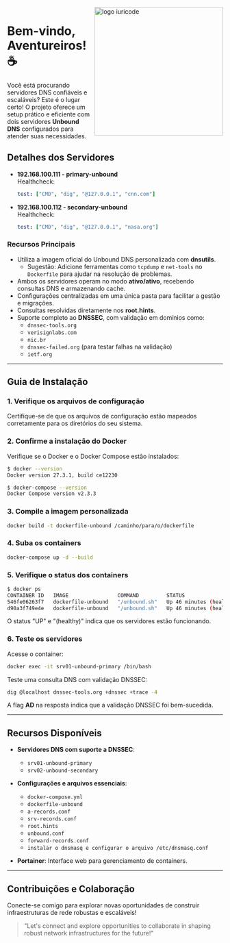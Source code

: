 <img src="ilus-code.svg" min-width="300px" max-width="300px" width="300px" align="right" alt="logo iuricode">

# Bem-vindo, Aventureiros! ☕

Você está procurando servidores DNS confiáveis e escaláveis? Este é o lugar certo!
O projeto oferece um setup prático e eficiente com dois servidores **Unbound DNS** configurados para atender suas necessidades.

## Detalhes dos Servidores

- **192.168.100.111 - primary-unbound**  
  Healthcheck:
  ```yaml
  test: ["CMD", "dig", "@127.0.0.1", "cnn.com"]
  ```

- **192.168.100.112 - secondary-unbound**  
  Healthcheck:
  ```yaml
  test: ["CMD", "dig", "@127.0.0.1", "nasa.org"]
  ```

### Recursos Principais

- Utiliza a imagem oficial do Unbound DNS personalizada com **dnsutils**.
  - Sugestão: Adicione ferramentas como `tcpdump` e `net-tools` no `Dockerfile` para ajudar na resolução de problemas.
- Ambos os servidores operam no modo **ativo/ativo**, recebendo consultas DNS e armazenando cache.
- Configurações centralizadas em uma única pasta para facilitar a gestão e migrações.
- Consultas resolvidas diretamente nos **root.hints**.
- Suporte completo ao **DNSSEC**, com validação em domínios como:
  - `dnssec-tools.org`
  - `verisignlabs.com`
  - `nic.br`
  - `dnssec-failed.org` (para testar falhas na validação)
  - `ietf.org`

---

## Guia de Instalação

### 1. Verifique os arquivos de configuração
Certifique-se de que os arquivos de configuração estão mapeados corretamente para os diretórios do seu sistema.

### 2. Confirme a instalação do Docker
Verifique se o Docker e o Docker Compose estão instalados:
```bash
$ docker --version
Docker version 27.3.1, build ce12230

$ docker-compose --version
Docker Compose version v2.3.3
```

### 3. Compile a imagem personalizada

```bash
docker build -t dockerfile-unbound /caminho/para/o/dockerfile
```

### 4. Suba os containers

```bash
docker-compose up -d --build
```

### 5. Verifique o status dos containers

```bash
$ docker ps
CONTAINER ID   IMAGE                COMMAND         STATUS                   PORTS                         NAMES
546fe06263f7   dockerfile-unbound   "/unbound.sh"   Up 46 minutes (healthy)   0.0.0.0:5301->53/tcp, ...     srv01-unbound-primary
d90a3f749e4e   dockerfile-unbound   "/unbound.sh"   Up 46 minutes (healthy)   0.0.0.0:5302->53/tcp, ...     srv02-unbound-secondary
```
O status "UP" e "(healthy)" indica que os servidores estão funcionando.

### 6. Teste os servidores
Acesse o container:
```bash
docker exec -it srv01-unbound-primary /bin/bash
```
Teste uma consulta DNS com validação DNSSEC:
```bash
dig @localhost dnssec-tools.org +dnssec +trace -4
```
A flag **AD** na resposta indica que a validação DNSSEC foi bem-sucedida.

---

## Recursos Disponíveis

- **Servidores DNS com suporte a DNSSEC**:
  - `srv01-unbound-primary`
  - `srv02-unbound-secondary`

- **Configurações e arquivos essenciais**:
  - `docker-compose.yml`
  - `dockerfile-unbound`
  - `a-records.conf`
  - `srv-records.conf`
  - `root.hints`
  - `unbound.conf`
  - `forward-records.conf`
  - `instalar o dnsmasq e configurar o arquivo /etc/dnsmasq.conf`

- **Portainer**: Interface web para gerenciamento de containers.

---

## Contribuições e Colaboração

Conecte-se comigo para explorar novas oportunidades de construir infraestruturas de rede robustas e escaláveis!

<blockquote>"Let's connect and explore opportunities to collaborate in shaping robust network infrastructures for the future!"</blockquote>

